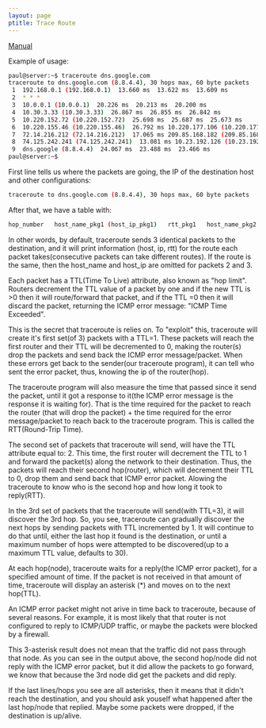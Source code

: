 ```yaml
---
layout: page
ptitle: Trace Route
---
```


[Manual](https://linux.die.net/man/8/traceroute)

Example of usage:
```bash
paul@server:~$ traceroute dns.google.com
traceroute to dns.google.com (8.8.4.4), 30 hops max, 60 byte packets
 1  192.168.0.1 (192.168.0.1)  13.660 ms  13.622 ms  13.609 ms
 2  * * *
 3  10.0.0.1 (10.0.0.1)  20.226 ms  20.213 ms  20.200 ms
 4  10.30.3.33 (10.30.3.33)  26.867 ms  26.855 ms  26.842 ms
 5  10.220.152.72 (10.220.152.72)  25.698 ms  25.687 ms  25.673 ms
 6  10.220.155.46 (10.220.155.46)  26.792 ms 10.220.177.106 (10.220.177.106)  15.519 ms 10.220.155.48 (10.220.155.48)  15.448 ms
 7  72.14.216.212 (72.14.216.212)  17.065 ms 209.85.168.182 (209.85.168.182)  13.148 ms 72.14.216.212 (72.14.216.212)  16.434 ms
 8  74.125.242.241 (74.125.242.241)  13.081 ms 10.23.192.126 (10.23.192.126)  24.398 ms 10.252.246.62 (10.252.246.62)  24.092 ms
 9  dns.google (8.8.4.4)  24.067 ms  23.488 ms  23.466 ms
paul@server:~$ 
```
First line tells us where the packets are going, the IP of the destination host
and other configurations:
```bash
traceroute to dns.google.com (8.8.4.4), 30 hops max, 60 byte packets
```
After that, we have a table with:
```bash
hop_number   host_name_pkg1 (host_ip_pkg1)   rtt_pkg1   host_name_pkg2 (host_ip_pkg2)   rtt_pkg2   host_name_pkg3 (host_ip_pkg3)   rtt_pkg3
```
In other words, by default, traceroute sends 3 identical packets to the
destination, and it will print information (host, ip, rtt) for the route each
packet takes(consecutive packets can take different routes). If the route is the
same, then the host_name and host_ip are omitted for packets 2 and 3.

Each packet has a TTL(Time To Live) attribute, also known as "hop limit".
Routers decrement the TTL value of a packet by one and if the new TTL is >0 then
it will route/forward that packet, and if the TTL =0 then it will discard the
packet, returning the ICMP error message: "ICMP Time Exceeded".

This is the secret that traceroute is relies on. To "exploit" this, traceroute
will create it's first set(of 3) packets with a TTL=1. These packets will reach
the first router and their TTL will be decremented to 0, making the router(s)
drop the packets and send back the ICMP error message/packet. When these errors
get back to the sender(our traceroute program), it can tell who sent the error
packet, thus, knowing the ip of the router(hop).

The traceroute program will also measure the time that passed since it send the
packet, until it got a response to it(the ICMP error message is the response it
is waiting for). That is the time required for the packet to reach the router
(that will drop the packet) + the time required for the error message/packet to
reach back to the traceroute program. This is called the RTT(Round-Trip Time).

The second set of packets that traceroute will send, will have the TTL attribute
equal to: 2. This time, the first router will decrement the TTL to 1 and forward
the packet(s) along the network to their destination. Thus, the packets will
reach their second hop(router), which will decrement their TTL to 0, drop them
and send back that ICMP error packet. Alowing the traceroute to know who is the
second hop and how long it took to reply(RTT).

In the 3rd set of packets that the traceroute will send(with TTL=3), it will
discover the 3rd hop. So, you see, traceroute can gradually discover the next
hops by sending packets with TTL incremented by 1. It will continue to do that
until, either the last hop it found is the destination, or until a maximum
number of hops were attempted to be discovered(up to a maximum TTL value,
defaults to 30).

At each hop(node), traceroute waits for a reply(the ICMP error packet), for a
specified amount of time. If the packet is not received in that amount of time,
traceroute will display an asterisk (*) and moves on to the next hop(TTL).

An ICMP error packet might not arive in time back to traceroute, because of
several reasons. For example, it is most likely that that router is not
configured to reply to ICMP/UDP traffic, or maybe the packets were blocked by
a firewall.

This 3-asterisk result does not mean that the traffic did not pass through that
node. As you can see in the output above, the second hop/node did not reply with
the ICMP error packet, but it did allow the packets to go forward, we know that
because the 3rd node did get the packets and did reply.

If the last lines/hops you see are all asterisks, then it means that it didn't
reach the destination, and you should ask youself what happened after the last
hop/node that replied. Maybe some packets were dropped, if the destination is
up/alive.